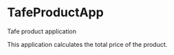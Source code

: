 # TafeProductApp
Tafe product application

This application calculates the total price of the product.
